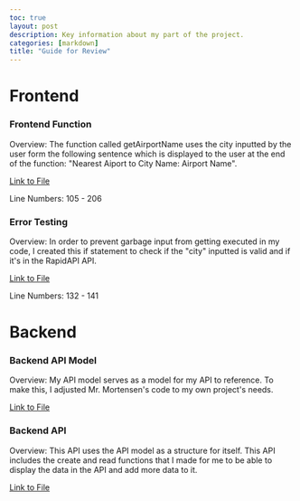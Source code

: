```yaml
---
toc: true
layout: post
description: Key information about my part of the project.
categories: [markdown]
title: "Guide for Review"
---
```


# Frontend

### Frontend Function

Overview: The function called getAirportName uses the city inputted by the user form the following sentence which is displayed to the user at the end of the function: "Nearest Aiport to City Name: Airport Name".

[Link to File](https://github.com/raunak2007/RECS-repo/blob/gh-pages/nearest_airport.md?plain=1)

Line Numbers: 105 - 206

### Error Testing

Overview: In order to prevent garbage input from getting executed in my code, I created this if statement to check if the "city" inputted is valid and if it's in the RapidAPI API.

[Link to File](https://github.com/raunak2007/RECS-repo/blob/gh-pages/nearest_airport.md?plain=1)

Line Numbers: 132 - 141

# Backend

### Backend API Model

Overview: My API model serves as a model for my API to reference. To make this, I adjusted Mr. Mortensen's code to my own project's needs.

[Link to File](https://github.com/EdwinKuttappi/farmersflask/blob/main/model/airportmodel.py)

### Backend API

Overview: This API uses the API model as a structure for itself. This API includes the create and read functions that I made for me to be able to display the data in the API and add more data to it.

[Link to File](https://github.com/EdwinKuttappi/farmersflask/blob/main/api/airport.py)
